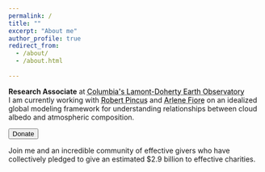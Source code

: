 ```yaml
---
permalink: /
title: ""
excerpt: "About me"
author_profile: true
redirect_from: 
  - /about/
  - /about.html
  
---
```


 <style>
body {
  background-image: url('https://en.wikipedia.org/wiki/The_Blue_Marble#/media/File:The_Earth_seen_from_Apollo_17.jpg');
  background-repeat: no-repeat;
  background-attachment: fixed;
  background-size: cover;
}
</style> 

**Research Associate** at <a href="https://lamont.columbia.edu/" style="color: black; text-decoration: underline;text-decoration-style: dotted;">Columbia's Lamont-Doherty Earth Observatory</a>   
I am currently working with <a href="https://crew.ldeo.columbia.edu/people/robert-pincus" style="color: black; text-decoration: underline;text-decoration-style: dotted;">Robert Pincus</a> and <a href="https://www.teampaccc.mit.edu/" style="color: black; text-decoration: underline;text-decoration-style: dotted;">Arlene Fiore</a> on an idealized global modeling framework for understanding relationships between cloud albedo and atmospheric composition.



<form action="https://www.givingwhatwecan.org/" method="get" target="_blank"><button type="submit">Donate</button></form>  
Join me and an incredible community of effective givers who have collectively pledged to give an estimated $2.9 billion to effective charities.

